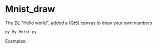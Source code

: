 # Mnist_draw

The DL "Hello world", added a (Qt5) canvas to draw your own numbers


```py My_Mnist.py```

Examples:
